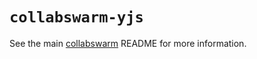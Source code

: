 # `collabswarm-yjs`

See the main [collabswarm](https://github.com/collabswarm/collabswarm) README for more information.
